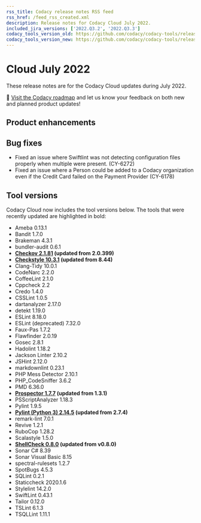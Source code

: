 ```yaml
---
rss_title: Codacy release notes RSS feed
rss_href: /feed_rss_created.xml
description: Release notes for Codacy Cloud July 2022.
included_jira_versions: ['2022.Q3.2', '2022.Q3.3']
codacy_tools_version_old: https://github.com/codacy/codacy-tools/releases/tag/6.1.55
codacy_tools_version_new: https://github.com/codacy/codacy-tools/releases/tag/6.2.24
---
```


# Cloud July 2022

These release notes are for the Codacy Cloud updates during July 2022.

📢 [Visit the Codacy roadmap](https://roadmap.codacy.com) and <span class="skip-vale">let us know</span> your feedback on both new and planned product updates!

<!--TODO Check these issues manually

Jira issues without release notes

Epics:
-   https://codacy.atlassian.net/browse/CY-6263
-   https://codacy.atlassian.net/browse/CY-6208
-   https://codacy.atlassian.net/browse/PLUTO-36
Bugs and Community Issues:
Others:
-   https://codacy.atlassian.net/browse/CY-6124
-   https://codacy.atlassian.net/browse/CY-6077

Jira issues with disabled release notes

Epics:
Bugs and Community Issues:
-   https://codacy.atlassian.net/browse/CY-6367
-   https://codacy.atlassian.net/browse/CY-6349
-   https://codacy.atlassian.net/browse/CY-6296
-   https://codacy.atlassian.net/browse/CY-6268
-   https://codacy.atlassian.net/browse/CY-6265
-->

## Product enhancements


## Bug fixes

-   Fixed an issue where Swiftlint was not detecting configuration files properly when multiple were present. (CY-6272)
-   Fixed an issue where a Person could be added to a Codacy organization even if the Credit Card failed on the Payment Provider (CY-6178)

## Tool versions

Codacy Cloud now includes the tool versions below. The tools that were recently updated are highlighted in bold:

-   Ameba 0.13.1
-   Bandit 1.7.0
-   Brakeman 4.3.1
-   bundler-audit 0.6.1
-   **[Checkov 2.1.81](https://github.com/bridgecrewio/checkov/releases/tag/2.1.81) (updated from 2.0.399)**
-   **[Checkstyle 10.3.1](https://checkstyle.sourceforge.io/releasenotes.html#Release_10.3.1) (updated from 8.44)**
-   Clang-Tidy 10.0.1
-   CodeNarc 2.2.0
-   CoffeeLint 2.1.0
-   Cppcheck 2.2
-   Credo 1.4.0
-   CSSLint 1.0.5
-   dartanalyzer 2.17.0
-   detekt 1.19.0
-   ESLint 8.18.0
-   ESLint (deprecated) 7.32.0
-   Faux-Pas 1.7.2
-   Flawfinder 2.0.19
-   Gosec 2.8.1
-   Hadolint 1.18.2
-   Jackson Linter 2.10.2
-   JSHint 2.12.0
-   markdownlint 0.23.1
-   PHP Mess Detector 2.10.1
-   PHP_CodeSniffer 3.6.2
-   PMD 6.36.0
-   **[Prospector 1.7.7](https://github.com/PyCQA/prospector/releases/tag/1.7.7) (updated from 1.3.1)**
-   PSScriptAnalyzer 1.18.3
-   Pylint 1.9.5
-   **[Pylint (Python 3) 2.14.5](https://github.com/PyCQA/pylint/releases/tag/v2.14.5) (updated from 2.7.4)**
-   remark-lint 7.0.1
-   Revive 1.2.1
-   RuboCop 1.28.2
-   Scalastyle 1.5.0
-   **[ShellCheck 0.8.0](https://github.com/koalaman/shellcheck/blob/master/CHANGELOG.md#v080---2021-11-06) (updated from v0.8.0)**
-   Sonar C# 8.39
-   Sonar Visual Basic 8.15
-   spectral-rulesets 1.2.7
-   SpotBugs 4.5.3
-   SQLint 0.2.1
-   Staticcheck 2020.1.6
-   Stylelint 14.2.0
-   SwiftLint 0.43.1
-   Tailor 0.12.0
-   TSLint 6.1.3
-   TSQLLint 1.11.1
